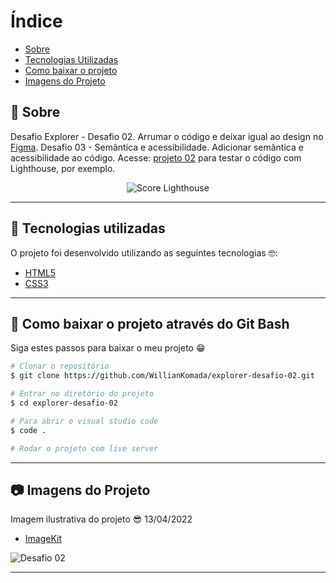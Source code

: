 # Índice

- [Sobre](#-sobre)
- [Tecnologias Utilizadas](#-tecnologias-utilizadas)
- [Como baixar o projeto](#-como-baixar-o-projeto)
- [Imagens do Projeto](#-imagens-do-projeto)

## 📝 Sobre

<p>
  Desafio Explorer - Desafio 02. Arrumar o código e deixar igual ao design no <a href="https://www.figma.com/file/iaRjMCdt3SNMUsLLlcl5z8/Explorer---Projeto-02?node-id=1%3A5">Figma</a>. Desafio 03 - Semântica e acessibilidade. Adicionar semântica e acessibilidade ao código. Acesse: <a href="https://williankomada.github.io/explorer-desafio-02/">projeto 02</a> para testar o código com Lighthouse, por exemplo.
</p>

<div align="center">
  <img src="https://ik.imagekit.io/cucgno2zqys/Capturar_E0535kZVV.PNG?ik-sdk-version=javascript-1.4.3&updatedAt=1649873868416" alt="Score Lighthouse" />
</div>


---

## 🚀 Tecnologias utilizadas

<p>O projeto foi desenvolvido utilizando as seguintes tecnologias 🤓:</p>

- [HTML5]()
- [CSS3]()

---

## 📁 Como baixar o projeto através do Git Bash

<p>Siga estes passos para baixar o meu projeto 😁</p>

```bash
# Clonar o repositório
$ git clone https://github.com/WillianKomada/explorer-desafio-02.git

# Entrar no diretório do projeto
$ cd explorer-desafio-02

# Para abrir o visual studio code
$ code .

# Rodar o projeto com live server
```

---

## 📷 Imagens do Projeto

<p>Imagem ilustrativa do projeto 😎 13/04/2022</p>

- [ImageKit](https://imagekit.io/)

<img src="https://ik.imagekit.io/cucgno2zqys/Capturar_VT8LhTxKK.PNG?ik-sdk-version=javascript-1.4.3&updatedAt=1649870801883" alt="Desafio 02" />

---
